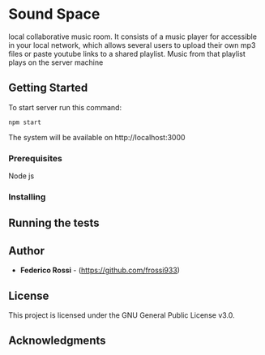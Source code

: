 # Sound Space

local collaborative music room. It consists of a music player for accessible in your local network, which allows several users to upload their own mp3 files or paste youtube links to a shared playlist. Music from that playlist plays on the server machine

## Getting Started

To start server run this command:

```
npm start
```

The system will be available on http://localhost:3000

### Prerequisites

Node js

### Installing


## Running the tests

## Author

* **Federico Rossi** - (https://github.com/frossi933)

## License

This project is licensed under the GNU General Public License v3.0.

## Acknowledgments
